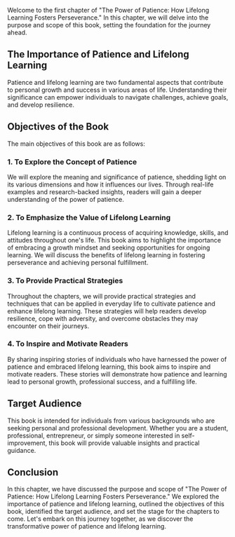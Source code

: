 
Welcome to the first chapter of "The Power of Patience: How Lifelong Learning Fosters Perseverance." In this chapter, we will delve into the purpose and scope of this book, setting the foundation for the journey ahead.

The Importance of Patience and Lifelong Learning
------------------------------------------------

Patience and lifelong learning are two fundamental aspects that contribute to personal growth and success in various areas of life. Understanding their significance can empower individuals to navigate challenges, achieve goals, and develop resilience.

Objectives of the Book
----------------------

The main objectives of this book are as follows:

### 1. To Explore the Concept of Patience

We will explore the meaning and significance of patience, shedding light on its various dimensions and how it influences our lives. Through real-life examples and research-backed insights, readers will gain a deeper understanding of the power of patience.

### 2. To Emphasize the Value of Lifelong Learning

Lifelong learning is a continuous process of acquiring knowledge, skills, and attitudes throughout one's life. This book aims to highlight the importance of embracing a growth mindset and seeking opportunities for ongoing learning. We will discuss the benefits of lifelong learning in fostering perseverance and achieving personal fulfillment.

### 3. To Provide Practical Strategies

Throughout the chapters, we will provide practical strategies and techniques that can be applied in everyday life to cultivate patience and enhance lifelong learning. These strategies will help readers develop resilience, cope with adversity, and overcome obstacles they may encounter on their journeys.

### 4. To Inspire and Motivate Readers

By sharing inspiring stories of individuals who have harnessed the power of patience and embraced lifelong learning, this book aims to inspire and motivate readers. These stories will demonstrate how patience and learning lead to personal growth, professional success, and a fulfilling life.

Target Audience
---------------

This book is intended for individuals from various backgrounds who are seeking personal and professional development. Whether you are a student, professional, entrepreneur, or simply someone interested in self-improvement, this book will provide valuable insights and practical guidance.

Conclusion
----------

In this chapter, we have discussed the purpose and scope of "The Power of Patience: How Lifelong Learning Fosters Perseverance." We explored the importance of patience and lifelong learning, outlined the objectives of this book, identified the target audience, and set the stage for the chapters to come. Let's embark on this journey together, as we discover the transformative power of patience and lifelong learning.
